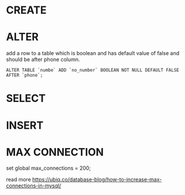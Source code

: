 # CREATE


# ALTER
add a row to a table which is boolean and has default value of false and should be after phone column.

```
ALTER TABLE `numbe` ADD `no_number` BOOLEAN NOT NULL DEFAULT FALSE AFTER `phone`; 
```

# SELECT


# INSERT

# MAX CONNECTION
set global max_connections = 200;

read more https://ubiq.co/database-blog/how-to-increase-max-connections-in-mysql/
